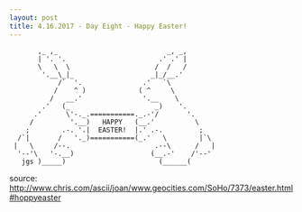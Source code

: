 ```yaml
---
layout: post
title: 4.16.2017 - Day Eight - Happy Easter!
---
```





           ,_ ,_                           _, _,
           | '. '.                       .' .' |
           \   \  \                     /  /   /
            '.__\_|_                   _|_/__.'
                /`  '.               .'   `\
               /    ^ )             ( ^     \
              /   __.'               '.__    \
            .'   (_                     _)    '.
          .'      \'-._.===========._.-'/       '.
         /         '.__)   HAPPY   (__.'          \
        ;        .-. '.|  EASTER!  |.' .-.         ;
      /`|       /   '._)===========(_.'   \        |`\
     |   \     /--.                     .--\      /   |
      '--'\   '-.__)                   (__.-'    /'--'
       jgs )_____)                       (______(

  source: http://www.chris.com/ascii/joan/www.geocities.com/SoHo/7373/easter.html#hoppyeaster